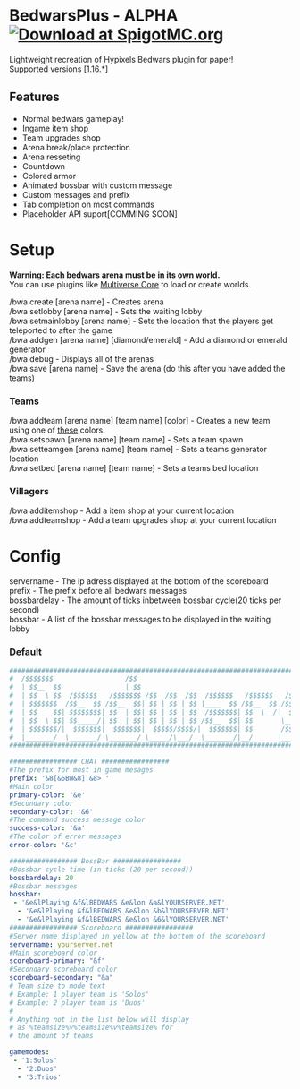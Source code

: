 # BedwarsPlus - ALPHA [![Download at SpigotMC.org](https://img.shields.io/badge/download-SpigotMC.org-orange.svg)](https://www.spigotmc.org/resources/92767/) 
Lightweight recreation of Hypixels Bedwars plugin for paper!  
Supported versions [1.16.*]
## Features
- Normal bedwars gameplay!
- Ingame item shop
- Team upgrades shop
- Arena break/place protection
- Arena resseting
- Countdown
- Colored armor
- Animated bossbar with custom message
- Custom messages and prefix
- Tab completion on most commands
- Placeholder API suport[COMMING SOON]
# Setup
<b>Warning: Each bedwars arena must be in its own world.</b>  
You can use plugins like <a href="https://www.spigotmc.org/resources/multiverse-core.390/">Multiverse Core</a> to load or create worlds.  
  
/bwa create [arena name] - Creates arena  
/bwa setlobby [arena name] - Sets the waiting lobby  
/bwa setmainlobby [arena name] - Sets the location that the players get teleported to after the game  
/bwa addgen [arena name] [diamond/emerald] - Add a diamond or emerald generator  
/bwa debug - Displays all of the arenas  
/bwa save [arena name] - Save the arena (do this after you have added the teams)  
<h3>Teams</h3>  
/bwa addteam [arena name] [team name] [color] - Creates a new team using one of <a href="https://hub.spigotmc.org/javadocs/bukkit/org/bukkit/ChatColor.html">these</a> colors. <br>    
/bwa setspawn [arena name] [team name] - Sets a team spawn<br>
/bwa setteamgen [arena name] [team name] - Sets a teams generator location    <br>
/bwa setbed [arena name] [team name] - Sets a teams bed location  
<h3>Villagers</h3> 

/bwa additemshop - Add a item shop at your current location  
/bwa addteamshop - Add a team upgrades shop at your current location  

# Config
servername - The ip adress displayed at the bottom of the scoreboard   
prefix - The prefix before all bedwars messages  
bossbardelay - The amount of ticks inbetween bossbar cycle(20 ticks per second)    
bossbar - A list of the bossbar messages to be displayed in the waiting lobby  

<h3>Default</h3>     

```yaml
######################################################################################################################
#  /$$$$$$$                  /$$                                             /$$$$$$$  /$$
#  | $$__  $$                | $$                                            | $$__  $$| $$
#  | $$  \ $$  /$$$$$$   /$$$$$$$ /$$  /$$  /$$  /$$$$$$   /$$$$$$   /$$$$$$$| $$  \ $$| $$ /$$   /$$  /$$$$$$$
#  | $$$$$$$  /$$__  $$ /$$__  $$| $$ | $$ | $$ |____  $$ /$$__  $$ /$$_____/| $$$$$$$/| $$| $$  | $$ /$$_____/
#  | $$__  $$| $$$$$$$$| $$  | $$| $$ | $$ | $$  /$$$$$$$| $$  \__/|  $$$$$$ | $$____/ | $$| $$  | $$|  $$$$$$
#  | $$  \ $$| $$_____/| $$  | $$| $$ | $$ | $$ /$$__  $$| $$       \____  $$| $$      | $$| $$  | $$ \____  $$
#  | $$$$$$$/|  $$$$$$$|  $$$$$$$|  $$$$$/$$$$/|  $$$$$$$| $$       /$$$$$$$/| $$      | $$|  $$$$$$/ /$$$$$$$/
#  |_______/  \_______/ \_______/ \_____/\___/  \_______/|__/      |_______/ |__/      |__/ \______/ |_______/
######################################################################################################################

################# CHAT #################
#The prefix for most in game mesages
prefix: '&8[&6BW&8] &8> '
#Main color
primary-color: '&e'
#Secondary color
secondary-color: '&6'
#The command success message color
success-color: '&a'
#The color of error messages
error-color: '&c'

################# BossBar #################
#Bossbar cycle time (in ticks (20 per second))
bossbardelay: 20
#Bossbar messages
bossbar:
 - '&e&lPlaying &f&lBEDWARS &e&lon &a&lYOURSERVER.NET'
  - '&e&lPlaying &f&lBEDWARS &e&lon &b&lYOURSERVER.NET'
  - '&e&lPlaying &f&lBEDWARS &e&lon &6&lYOURSERVER.NET'
################# Scoreboard #################
#Server name displayed in yellow at the bottom of the scoreboard
servername: yourserver.net
#Main scoreboard color
scoreboard-primary: "&f"
#Secondary scoreboard color
scoreboard-secondary: "&a"
# Team size to mode text
# Example: 1 player team is 'Solos'
# Example: 2 player team is 'Duos'
#
# Anything not in the list below will display
# as %teamsize%v%teamsize%v%teamsize% for
# the amount of teams

gamemodes:
 - '1:Solos'
  - '2:Duos'
  - '3:Trios'

```
